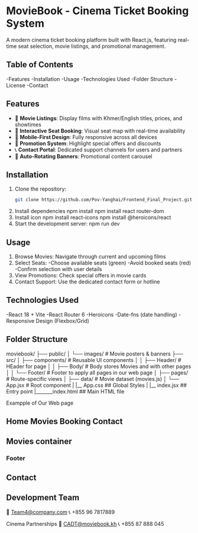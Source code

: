 # MovieBook - Cinema Ticket Booking System


A modern cinema ticket booking platform built with React.js, featuring real-time seat selection, movie listings, and promotional management.

## Table of Contents
-Features
-Installation
-Usage
-Technologies Used
-Folder Structure
-License
-Contact
## Features
- 🎥 **Movie Listings**: Display films with Khmer/English titles, prices, and showtimes
- 💺 **Interactive Seat Booking**: Visual seat map with real-time availability
- 📱 **Mobile-First Design**: Fully responsive across all devices
- 🎫 **Promotion System**: Highlight special offers and discounts
- 📞 **Contact Portal**: Dedicated support channels for users and partners
- 🔄 **Auto-Rotating Banners**: Promotional content carousel

## Installation
1. Clone the repository:
   ```bash
   git clone https://github.com/Pov-Yanghai/Frontend_Final_Project.git
2. Install dependencies
   npm install
   npm install react router-dom 
4. Install icon
   npm install react-icons
   npm install @heroicons/react
5. Start the development server:
   npm run dev
   
## Usage
  1. Browse Movies: Navigate through current and upcoming films
  2. Select Seats:
    -Choose available seats (green)
    -Avoid booked seats (red)
    -Confirm selection with user details
  3. View Promotions: Check special offers in movie cards
  4. Contact Support: Use the dedicated contact form or hotline
## Technologies Used
  -React 18 + Vite
  -React Router 6
  -Heroicons
  -Date-fns (date handling)
  -Responsive Design (Flexbox/Grid)
## Folder Structure
moviebook/
├── public/
│   └── images/           # Movie posters & banners
├── src/
│   ├── components/       # Reusable UI components
│   │   ├── Header/      # HEader for page
│   │   ├── Body/        # Body stores Movies and with other pages 
│   │   └── Footer/       # Footer to apply all pages in our web page 
│   ├── pages/            # Route-specific views
│   ├── data/             # Movie dataset (movies.js)
│   └── App.jsx           # Root component
|   |__ App.css         ## Global Styles
|   |__ index.jsx     ## Entry point
|_______index.html     ## Main HTML file 

Exampple of Our Web page   
## Home	Movies  Booking	Contact  
##       Movies container 
###          Footer 

## Contact
## Development Team
📧 Team4@company.com
📞 +855 96 7817889

Cinema Partnerships
📧 CADT@moviebook.kh
📞 +855 87 888 045
